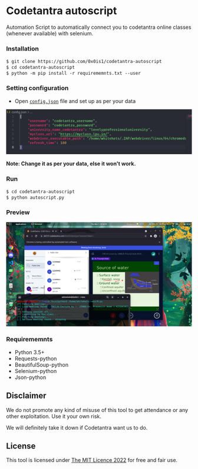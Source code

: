 # Codetantra autoscript
Automation Script to automatically connect you to codetantra online classes (whenever available) with selenium.

### Installation

```
$ git clone https://github.com/0x0is1/codetantra-autoscript
$ cd codetantra-autoscript
$ python -m pip install -r requirememnts.txt --user
```
### Setting configuration
* Open [`config.json`](./config.json) file and set up as per your data

![preview-1](./previews/preview-1.png)

**Note: Change it as per your data, else it won't work.**

### Run

```
$ cd codetantra-autoscript
$ python autoscript.py
```

### Preview

![preview-2](./previews/preview-2.png)

### Requirememnts

* Python 3.5+
* Requests-python
* BeautifulSoup-python
* Selenium-python
* Json-python

## Disclaimer

We do not promote any kind of misuse of this tool to get attendance or any other exploitation. Use it your own risk.

We will definitely take it down if Codetantra want us to do.

## License

This tool is licensed under [The MIT Licence 2022](./LICENSE.md) for free and fair use.
